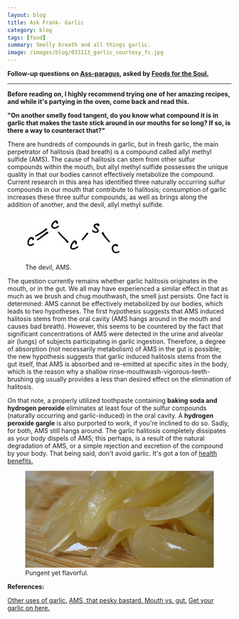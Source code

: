 ```yaml
---
layout: blog
title: Ask Frank- Garlic
category: blog
tags: [food]  
summary: Smelly breath and all things garlic.
image: /images/blog/033113_garlic_courtesy_fc.jpg
---
```


**Follow-up questions on [Ass-paragus](), asked by [Foods for the Soul.](http://foodsforthesoul.net/)**

---

**Before reading on, I highly recommend trying one of her amazing recipes, and while it's partying in the oven, come back and read this.**

**"On another smelly food tangent, do you know what compound it is in garlic that makes the taste stick around in our mouths for so long? If so, is there a way to counteract that?"**

There are hundreds of compounds in garlic, but in fresh garlic, the main perpetrator of halitosis (bad breath) is a compound called allyl methyl sulfide (AMS). The cause of halitosis can stem from other sulfur compounds within the mouth, but allyl methyl sulfide possesses the unique quality in that our bodies cannot effectively metabolize the compound. Current research in this area has identified three naturally occurring sulfur compounds in our mouth that contribute to halitosis; consumption of garlic increases these three sulfur compounds, as well as brings along the addition of another, and the devil, allyl methyl sulfide.

<figure>
    <img src="/images/blog/033113_allyl_methyl_sulfide_courtesy_fc.jpg"></img>
    <figcaption>The devil, AMS.</figcaption>
</figure>

The question currently remains whether garlic halitosis originates in the mouth, or in the gut. We all may have experienced a similar effect in that as much as we brush and chug mouthwash, the smell just persists. One fact is determined: AMS cannot be effectively metabolized by our bodies, which leads to two hypotheses. The first hypothesis suggests that AMS induced halitosis stems from the oral cavity (AMS hangs around in the mouth and causes bad breath). However, this seems to be countered by the fact that significant concentrations of AMS were detected in the urine and alveolar air (lungs) of subjects participating in garlic ingestion. Therefore, a degree of absorption (not necessarily metabolism) of AMS in the gut is possible; the new hypothesis suggests that garlic induced halitosis stems from the gut itself, that AMS is absorbed and re-emitted at specific sites in the body, which is the reason why a shallow rinse-mouthwash-vigorous-teeth-brushing gig usually provides a less than desired effect on the elimination of halitosis.

On that note, a properly utilized toothpaste containing **baking soda and hydrogen peroxide** eliminates at least four of the sulfur compounds (naturally occurring and garlic-induced) in the oral cavity. A **hydrogen peroxide gargle** is also purported to work, if you're inclined to do so. Sadly, for both, AMS still hangs around. The garlic halitosis completely dissipates as your body dispels of AMS; this perhaps, is a result of the natural degradation of AMS, or a simple rejection and excretion of the compound by your body. That being said, don't avoid garlic. It's got a ton of [health benefits.](http://en.wikipedia.org/wiki/Garlic#Medicinal_use_and_health_benefits)

<figure>
    <img src="/images/blog/033113_garlic_courtesy_fc.jpg"></img>
    <figcaption>Pungent yet flavorful.</figcaption>
</figure>

**References:**

[Other uses of garlic.](http://www.pan-uk.org/pestnews/Issue/pn84/PN84_18-20.pdf)
[AMS, that pesky bastard. ](http://www.sciencedirect.com/science/article/pii/S0016508599704166)
[Mouth vs. gut.](http://ajpgi.physiology.org/content/276/2/G425.short)
[Get your garlic on here.](http://thestinkingrose.com/)
